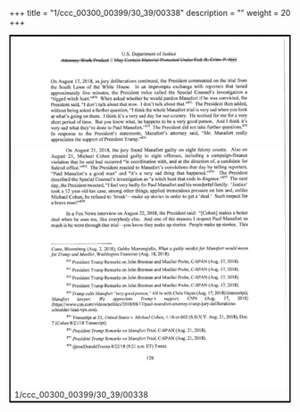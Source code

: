 +++
title = "1/ccc_00300_00399/30_39/00338"
description = ""
weight = 20
+++

<table style="border:2px solid black;max-width:800px;max-height:800px;" 
><tr><td>
<img class="center-fit-jpg"
src="/jpg_/jpg_mueller_report_searchable_338.jpg">
1/ccc_00300_00399/30_39/00338
</img></td></tr></table>

